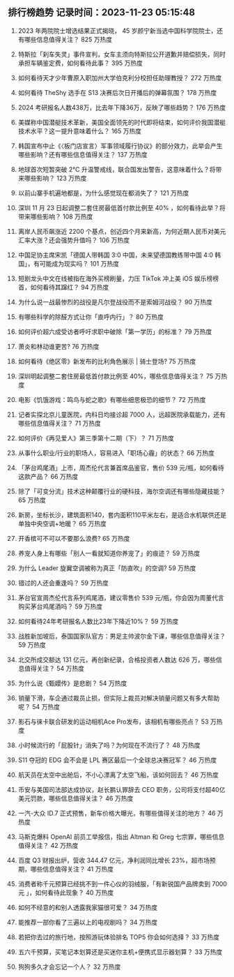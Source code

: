 
## 排行榜趋势 记录时间：2023-11-23 05:15:48
  
  1. 2023 年两院院士增选结果正式揭晓， 45 岁颜宁新当选中国科学院院士，还有哪些信息值得关注？ 825 万热度
    
  2. 特斯拉「刹车失灵」事件宣判，女车主须向特斯拉公开道歉并赔偿损失，同时承担车辆鉴定费，如何看待此事？ 395 万热度
    
  3. 如何看待天才少年曹原入职加州大学伯克利分校担任助理教授？ 272 万热度
    
  4. 如何看待 TheShy 选手在 S13 决赛后次日开播后的弹幕氛围？ 178 万热度
    
  5. 2024 考研报名人数438万，比去年下降36万，反映了哪些趋势？ 176 万热度
    
  6. 美媒称中国潜艇技术革新，美国全面领先的时代即将结束，如何评价我国潜艇技术水平？这一提升意味着什么？ 165 万热度
    
  7. 韩国宣布中止《〈板门店宣言〉军事领域履行协议》的部分效力，此举会产生哪些影响？还有哪些信息值得关注？ 137 万热度
    
  8. 地球首次短暂突破 2℃ 升温警戒线，联合国发出警告，这意味着什么？将带来哪些影响？ 123 万热度
    
  9. 以前山寨手机遍地都是，为什么感觉现在都消失了？ 121 万热度
    
  10. 深圳 11 月 23 日起调整二套住房最低首付款比例至 40% ，如何看待此举？将带来哪些影响？ 108 万热度
    
  11. 离岸人民币飙涨近 2200 个基点，创近四个月来新高，为何近期人民币对美元汇率大涨？还会强势升值吗？ 106 万热度
    
  12. 中国足协主席宋凯「德国人带韩国 3:0 中国，未来望德国教练带中国 4:0 韩国」，有可能成为现实吗？ 101 万热度
    
  13. 短剧龙头中文在线被指在海外买榜刷量，力压 TikTok 冲上美 iOS 娱乐榜榜首，如何看待其蹿红？ 94 万热度
    
  14. 为什么说一战最惨烈的战役是凡尔登战役而不是索姆河战役？ 90 万热度
    
  15. 有哪些科学的除醛方式让你「直呼内行」？ 80 万热度
    
  16. 如何评价超六成受访者呼吁求职中破除「第一学历」的标准？ 79 万热度
    
  17. 萧炎和林动谁更苦? 76 万热度
    
  18. 如何看待《绝区零》新发布的比利角色展示 | 骑士登场? 75 万热度
    
  19. 深圳明起调整二套住房最低首付款比例至 40%，哪些信息值得关注？ 75 万热度
    
  20. 电影《饥饿游戏：鸣鸟与蛇之歌》有哪些细思极恐的细节？ 72 万热度
    
  21. 记者实探北京儿童医院，内科日均接诊超 7000 人，远超医院承载能力，还有哪些信息值得关注？ 71 万热度
    
  22. 如何评价《再见爱人》第三季第十二期（下）？ 71 万热度
    
  23. 从事什么职业/行业的职场人，容易进入「职场心霾」的状态？ 66 万热度
    
  24. 「茅台鸡尾酒」上市，周杰伦代言兼首席品鉴官，售价 539 元/瓶，如何看待这款产品？ 66 万热度
    
  25. 除了「可变分流」技术这种颠覆行业的硬科技，海尔空调还有哪些隐藏技能？ 65 万热度
    
  26. 新房，坐标长沙，建筑面积140，套内面积110平米左右，是适合水机联供还是单独中央空调+地暖？ 65 万热度
    
  27. 开香槟可不可以不要那么浪费? 65 万热度
    
  28. 养宠人身上有哪些「别人一看就知道你养宠了」的痕迹？ 59 万热度
    
  29. 为什么 Leader 旋翼空调被称为真正「防直吹」的空调? 59 万热度
    
  30. 错过的人还会重逢吗？ 59 万热度
    
  31. 茅台官宣周杰伦代言系列鸡尾酒，建议零售价 539 元/瓶，你会因为周董代言购买茅台鸡尾酒吗？ 59 万热度
    
  32. 如何看待24年考研报名人数比23年下降近10%？ 59 万热度
    
  33. 战胜新加坡后，泰国国家队官方：男足主帅波尔金下课，哪些信息值得关注？ 59 万热度
    
  34. 北交所成交额达 131 亿元，再创新纪录，合格投资者人数达 626 万，哪些信息值得关注？ 54 万热度
    
  35. 为什么说《甄嬛传》是悲剧？ 54 万热度
    
  36. 销量下滑，车企通过裁员止损，但实际上裁员对解决销量问题又有多大帮助呢？ 54 万热度
    
  37. 影石与徕卡联合研发的运动相机Ace Pro发布，该相机有哪些亮点？ 53 万热度
    
  38. 小时候流行的「屁股针」消失了吗？为何现在不流行了？ 48 万热度
    
  39. S11 夺冠的 EDG 会不会是 LPL 赛区最后一个全球总决赛冠军？ 46 万热度
    
  40. 航天员在太空中出舱后，不小心漂离了太空飞船，该如何回去？ 46 万热度
    
  41. 币安与美国司法部达成协议，赵长鹏认罪辞去 CEO 职务，公司将支付超40亿美元罚款，哪些信息值得关注？ 46 万热度
    
  42. 一汽-大众 ID.7 正式预售，新车价格大曝光，有哪些值得关注的地方？ 46 万热度
    
  43. 马斯克爆料 OpenAI 前员工举报信，指出 Altman 和 Greg 七宗罪，哪些信息值得关注？ 42 万热度
    
  44. 百度 Q3 财报出炉，营收 344.47 亿元，净利润同比增长 23%，超市场预期，哪些信息值得关注？ 41 万热度
    
  45. 消费者称千元预算已经挑不到一件心仪的羽绒服，「有新锐国产品牌卖到 7000 元 」，如何看待此现象？ 40 万热度
    
  46. 如何不经意的和别人透露我家猫很可爱？ 34 万热度
    
  47. 能推荐一部你看了三遍以上的电视剧吗？ 34 万热度
    
  48. 若把你去过的旅行地，按照游玩体验排名 TOP5 你会如何选择？ 33 万热度
    
  49. 五六千预算，买笔记本划算还是买迷你主机+便携式显示器划算？ 33 万热度
    
  50. 狗狗多久才会忘记一个人？ 32 万热度
    
